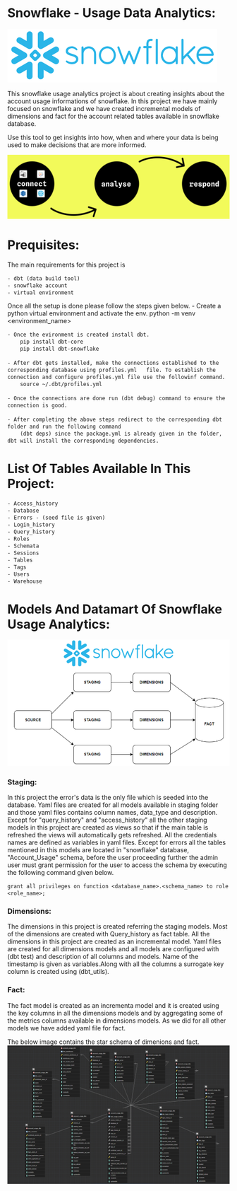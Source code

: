 # Snowflake - Usage Data Analytics:

![optional_text](./artifacts/snowflake_logo.png)


This snowflake usage analytics project is about creating insights about the account usage informations of snowflake.
In this project we have mainly focused on snowflake and we have created incremental models of dimensions and fact for the account related tables available in snowflake database. 

Use this tool to get insights into how, when and where your data is being used to make decisions that are more informed.

![optional_text](./artifacts/flow_diagram.png)


# Prequisites:

The main requirements for this project is

    - dbt (data build tool)
    - snowflake account
    - virtual environment

Once all the setup is done please follow the steps given below.
    - Create a python virtual environment and activate the env.
        python -m venv <environment_name>
    
    - Once the evironment is created install dbt.
        pip install dbt-core
        pip install dbt-snowflake
    
    - After dbt gets installed, make the connections established to the corresponding database using profiles.yml   file. To establish the connection and configure profiles.yml file use the followinf command.
        source ~/.dbt/profiles.yml

    - Once the connections are done run (dbt debug) command to ensure the connection is good.
    
    - After completing the above steps redirect to the corresponding dbt folder and run the following command
        (dbt deps) since the package.yml is already given in the folder, dbt will install the corresponding dependencies.

# List Of Tables Available In This Project:

    - Access_history
    - Database
    - Errors - (seed file is given)
    - Login_history
    - Query_history
    - Roles
    - Schemata
    - Sessions
    - Tables
    - Tags
    - Users
    - Warehouse


# Models And Datamart Of Snowflake Usage Analytics:

![optional_text](./artifacts/datamart_workflow.png)

### Staging:

In this project the error's data is the only file which is seeded into the database. Yaml files are created for all models available in staging folder and those yaml files contains column names, data_type and description. Except for "query_history" and "access_history" all the other staging models in this project are created as views so that if the main table is refreshed the views will automatically gets refreshed. All the credentials names are defined as variables in yaml files. Except for errors all the tables mentioned in this models are located in "snowflake" database, "Account_Usage" schema, before the user proceeding further the admin user must grant permission for the user to access the schema by executing the following command given below.

    grant all privileges on function <database_name>.<schema_name> to role <role_name>;


### Dimensions:

The dimensions in this project is created referring the staging models. Most of the dimensions are created with Query_history as fact table. All the dimensions in this project are created as an incremental model. Yaml files are created for all dimensions models and all models are configured with (dbt test) and description of all columns and 
models. Name of the timestamp is given as variables.Along with all the columns a surrogate key column is created using (dbt_utils).

### Fact:

The fact model is created as an incrementa model and it is created using the key columns in all the dimensions models and by aggregating some of the metrics columns available in dimensions models. As we did for all other models we have added yaml file for fact.


The below image contains the star schema of dimenions and fact.
![optional_text](./artifacts/datamart_er_diagram.png)

